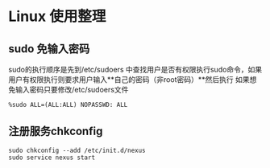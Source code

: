 # Linux 使用整理

## sudo 免输入密码
sudo的执行顺序是先到/etc/sudoers 中查找用户是否有权限执行sudo命令，如果用户有权限执行则要求用户输入**自己的密码（非root密码）**然后执行
如果想免输入密码只要修改/etc/sudoers文件
```
%sudo ALL=(ALL:ALL) NOPASSWD: ALL
```
## 注册服务chkconfig
```
sudo chkconfig --add /etc/init.d/nexus
sudo service nexus start
```